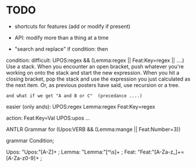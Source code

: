 # TODO

* shortcuts for features (add or modify if present)
* API: modify more than a thing at a time

* "search and replace"
if condition: then

condition:
difficult:            UPOS:regex && (Lemma:regex || Feat:Key=regex || ....)
	Use a stack. When you encounter an open bracket, push whatever you're working on onto the stack and start the new expression. When you hit a closing bracket, pop the stack and use the expression you just calculated as the next item. Or, as previous posters have said, use recursion or a tree.

	and what if we get "A and B or C"  (precedance ....)

easier (only ands):   UPOS:regex Lemma:regex  Feat:Key=regex

action:
Feat:Key=Val
UPOS:upos
...


ANTLR Grammar for (Upos:VERB && (Lemma:mange || Feat:Number=3))

grammar Condition;

Upos:  "Upos:"[A-Z]+ ;
Lemma: "Lemma:"[^\s]+ ;
Feat:  "Feat:"[A-Za-z_]+=[A-Za-z0-9]+ ;



